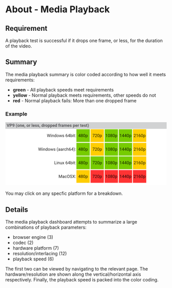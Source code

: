 # About - Media Playback 

## Requirement

A playback test is successful if it drops one frame, or less, for the duration of the video.

## Summary 

The media playback summary is color coded according to how well it meets requirements:

* **green** - All playback speeds meet requirements
* **yellow** - Normal playback meets requirements, other speeds do not
* **red** - Normal playback fails: More than one dropped frame

### Example

![playback grid](about-media-playback.png "Example Playback Grid")

You may click on any specfic platform for a breakdown.

## Details

The media playback dashboard attempts to summarize a large combinations of playback parameters:

* browser engine (3)
* codec (2)
* hardware platform (7)
* resolution/interlacing (12)
* playback speed (6)

The first two can be viewed by navigating to the relevant page.  The hardware/resolution are shown along the vertical/horizontal axis respectively.  Finally, the playback speed is packed into the color coding.
